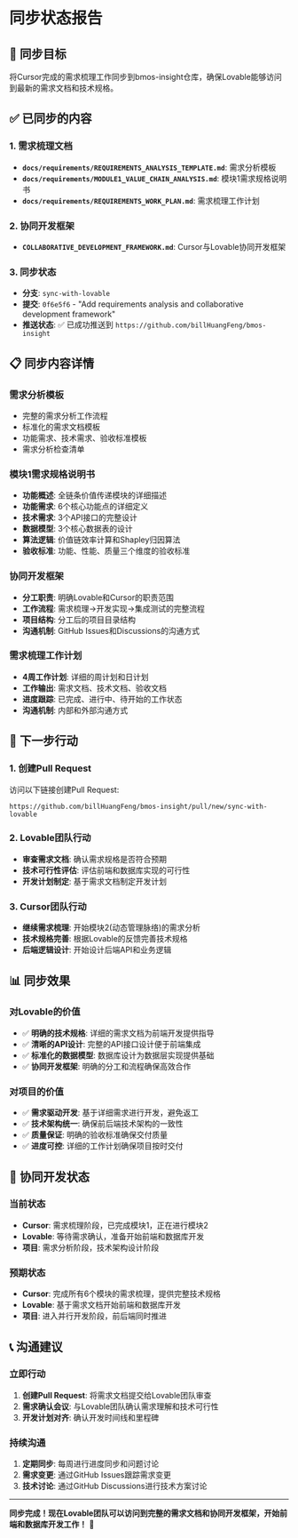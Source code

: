 # 同步状态报告

## 🎯 同步目标
将Cursor完成的需求梳理工作同步到bmos-insight仓库，确保Lovable能够访问到最新的需求文档和技术规格。

## ✅ 已同步的内容

### 1. 需求梳理文档
- **`docs/requirements/REQUIREMENTS_ANALYSIS_TEMPLATE.md`**: 需求分析模板
- **`docs/requirements/MODULE1_VALUE_CHAIN_ANALYSIS.md`**: 模块1需求规格说明书
- **`docs/requirements/REQUIREMENTS_WORK_PLAN.md`**: 需求梳理工作计划

### 2. 协同开发框架
- **`COLLABORATIVE_DEVELOPMENT_FRAMEWORK.md`**: Cursor与Lovable协同开发框架

### 3. 同步状态
- **分支**: `sync-with-lovable`
- **提交**: `0f6e5f6` - "Add requirements analysis and collaborative development framework"
- **推送状态**: ✅ 已成功推送到 `https://github.com/billHuangFeng/bmos-insight`

## 📋 同步内容详情

### 需求分析模板
- 完整的需求分析工作流程
- 标准化的需求文档模板
- 功能需求、技术需求、验收标准模板
- 需求分析检查清单

### 模块1需求规格说明书
- **功能概述**: 全链条价值传递模块的详细描述
- **功能需求**: 6个核心功能点的详细定义
- **技术需求**: 3个API接口的完整设计
- **数据模型**: 3个核心数据表的设计
- **算法逻辑**: 价值链效率计算和Shapley归因算法
- **验收标准**: 功能、性能、质量三个维度的验收标准

### 协同开发框架
- **分工职责**: 明确Lovable和Cursor的职责范围
- **工作流程**: 需求梳理→开发实现→集成测试的完整流程
- **项目结构**: 分工后的项目目录结构
- **沟通机制**: GitHub Issues和Discussions的沟通方式

### 需求梳理工作计划
- **4周工作计划**: 详细的周计划和日计划
- **工作输出**: 需求文档、技术文档、验收文档
- **进度跟踪**: 已完成、进行中、待开始的工作状态
- **沟通机制**: 内部和外部沟通方式

## 🔄 下一步行动

### 1. 创建Pull Request
访问以下链接创建Pull Request:
```
https://github.com/billHuangFeng/bmos-insight/pull/new/sync-with-lovable
```

### 2. Lovable团队行动
- **审查需求文档**: 确认需求规格是否符合预期
- **技术可行性评估**: 评估前端和数据库实现的可行性
- **开发计划制定**: 基于需求文档制定开发计划

### 3. Cursor团队行动
- **继续需求梳理**: 开始模块2(动态管理脉络)的需求分析
- **技术规格完善**: 根据Lovable的反馈完善技术规格
- **后端逻辑设计**: 开始设计后端API和业务逻辑

## 📊 同步效果

### 对Lovable的价值
- ✅ **明确的技术规格**: 详细的需求文档为前端开发提供指导
- ✅ **清晰的API设计**: 完整的API接口设计便于前端集成
- ✅ **标准化的数据模型**: 数据库设计为数据层实现提供基础
- ✅ **协同开发框架**: 明确的分工和流程确保高效合作

### 对项目的价值
- ✅ **需求驱动开发**: 基于详细需求进行开发，避免返工
- ✅ **技术架构统一**: 确保前后端技术架构的一致性
- ✅ **质量保证**: 明确的验收标准确保交付质量
- ✅ **进度可控**: 详细的工作计划确保项目按时交付

## 🎯 协同开发状态

### 当前状态
- **Cursor**: 需求梳理阶段，已完成模块1，正在进行模块2
- **Lovable**: 等待需求确认，准备开始前端和数据库开发
- **项目**: 需求分析阶段，技术架构设计阶段

### 预期状态
- **Cursor**: 完成所有6个模块的需求梳理，提供完整技术规格
- **Lovable**: 基于需求文档开始前端和数据库开发
- **项目**: 进入并行开发阶段，前后端同时推进

## 📞 沟通建议

### 立即行动
1. **创建Pull Request**: 将需求文档提交给Lovable团队审查
2. **需求确认会议**: 与Lovable团队确认需求理解和技术可行性
3. **开发计划对齐**: 确认开发时间线和里程碑

### 持续沟通
1. **定期同步**: 每周进行进度同步和问题讨论
2. **需求变更**: 通过GitHub Issues跟踪需求变更
3. **技术讨论**: 通过GitHub Discussions进行技术方案讨论

---

**同步完成！现在Lovable团队可以访问到完整的需求文档和协同开发框架，开始前端和数据库开发工作！** 🎉




